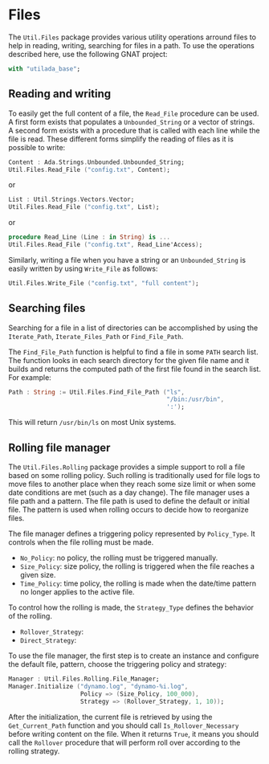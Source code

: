 # Files
The `Util.Files` package provides various utility operations arround files
to help in reading, writing, searching for files in a path.
To use the operations described here, use the following GNAT project:

```Ada
with "utilada_base";
```

## Reading and writing
To easily get the full content of a file, the `Read_File` procedure can be
used.  A first form exists that populates a `Unbounded_String` or a vector
of strings.  A second form exists with a procedure that is called with each
line while the file is read.  These different forms simplify the reading of
files as it is possible to write:

```Ada
Content : Ada.Strings.Unbounded.Unbounded_String;
Util.Files.Read_File ("config.txt", Content);
```

or

```Ada
List : Util.Strings.Vectors.Vector;
Util.Files.Read_File ("config.txt", List);
```

or

```Ada
procedure Read_Line (Line : in String) is ...
Util.Files.Read_File ("config.txt", Read_Line'Access);
```

Similarly, writing a file when you have a string or an `Unbounded_String`
is easily written by using `Write_File` as follows:

```Ada
Util.Files.Write_File ("config.txt", "full content");
```

## Searching files
Searching for a file in a list of directories can be accomplished by using
the `Iterate_Path`, `Iterate_Files_Path` or `Find_File_Path`.

The `Find_File_Path` function is helpful to find a file in some `PATH`
search list.  The function looks in each search directory for the given
file name and it builds and returns the computed path of the first file
found in the search list.  For example:

```Ada
Path : String := Util.Files.Find_File_Path ("ls",
                                            "/bin:/usr/bin",
                                            ':');
```

This will return `/usr/bin/ls` on most Unix systems.

## Rolling file manager
The `Util.Files.Rolling` package provides a simple support to roll a file
based on some rolling policy.  Such rolling is traditionally used for file
logs to move files to another place when they reach some size limit or when
some date conditions are met (such as a day change).  The file manager uses
a file path and a pattern.  The file path is used to define the default
or initial file.  The pattern is used when rolling occurs to decide how
to reorganize files.

The file manager defines a triggering policy represented by `Policy_Type`.
It controls when the file rolling must be made.

* `No_Policy`: no policy, the rolling must be triggered manually.
* `Size_Policy`: size policy, the rolling is triggered when the file
  reaches a given size.
* `Time_Policy`: time policy, the rolling is made when the date/time pattern
  no longer applies to the active file.

To control how the rolling is made, the `Strategy_Type` defines the behavior
of the rolling.

* `Rollover_Strategy`:
* `Direct_Strategy`:

To use the file manager, the first step is to create an instance and configure
the default file, pattern, choose the triggering policy and strategy:

```Ada
Manager : Util.Files.Rolling.File_Manager;
Manager.Initialize ("dynamo.log", "dynamo-%i.log",
                    Policy => (Size_Policy, 100_000),
                    Strategy => (Rollover_Strategy, 1, 10));

```

After the initialization, the current file is retrieved by using the
`Get_Current_Path` function and you should call `Is_Rollover_Necessary`
before writing content on the file.  When it returns `True`, it means you
should call the `Rollover` procedure that will perform roll over according
to the rolling strategy.


